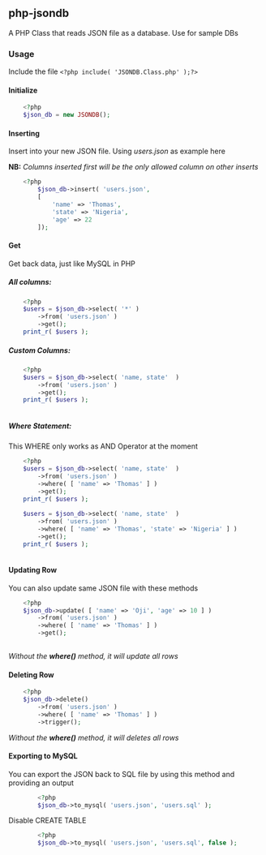 ## php-jsondb
A PHP Class that reads JSON file as a database. Use for sample DBs

### Usage
Include the file `<?php include( 'JSONDB.Class.php' );?>`
#### Initialize
```php
	<?php 
	$json_db = new JSONDB();
```

#### Inserting
Insert into your new JSON file. Using *users.json* as example here

**NB:** *Columns inserted first will be the only allowed column on other inserts*

```php
	<?php
		$json_db->insert( 'users.json', 
		[ 
			'name' => 'Thomas', 
			'state' => 'Nigeria', 
			'age' => 22 
		]);
```

#### Get 
Get back data, just like MySQL in PHP

##### All columns:
```php
	<?php
	$users = $json_db->select( '*' )
		->from( 'users.json' )
		->get();
	print_r( $users );
```

##### Custom Columns:
```php
	<?php 
	$users = $json_db->select( 'name, state'  )
		->from( 'users.json' )
		->get();
	print_r( $users );
	
```

##### Where Statement:
This WHERE only works as AND Operator at the moment
```php
	<?php 
	$users = $json_db->select( 'name, state'  )
		->from( 'users.json' )
		->where( [ 'name' => 'Thomas' ] )
		->get();
	print_r( $users );
	
	$users = $json_db->select( 'name, state'  )
		->from( 'users.json' )
		->where( [ 'name' => 'Thomas', 'state' => 'Nigeria' ] )
		->get();
	print_r( $users );
	
```

#### Updating Row
You can also update same JSON file with these methods
```php
	<?php 
	$json_db->update( [ 'name' => 'Oji', 'age' => 10 ] )
		->from( 'users.json' )
		->where( [ 'name' => 'Thomas' ] )
		->get();
	
```
*Without the **where()** method, it will update all rows*

#### Deleting Row
```php
	<?php
	$json_db->delete()
		->from( 'users.json' )
		->where( [ 'name' => 'Thomas' ] )
		->trigger();

```
*Without the **where()** method, it will deletes all rows*

#### Exporting to MySQL
You can export the JSON back to SQL file by using this method and providing an output
```php
        <?php 
        $json_db->to_mysql( 'users.json', 'users.sql' );
```
Disable CREATE TABLE
```php
        <?php 
        $json_db->to_mysql( 'users.json', 'users.sql', false );
```

